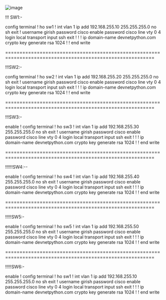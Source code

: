![image](https://user-images.githubusercontent.com/45974876/111308883-3bf8db00-8681-11eb-897a-3ba1b2d35e43.png)



!!! SW1:-

config terminal
!
ho sw1
!
int vlan 1
ip add 192.168.255.10 255.255.255.0
no sh
exit
!
username girish password cisco
enable password cisco
line vty 0 4
login local
transport input ssh
exit
!
!
!
ip domain-name devnetpython.com
crypto key generate rsa
1024
!
!
end
write


==========================================================================================================

!!!SW2:-

config terminal
!
ho sw2
!
int vlan 1
ip add 192.168.255.20 255.255.255.0
no sh
exit
!
username girish password cisco
enable password cisco
line vty 0 4
login local
transport input ssh
exit
!
!
!
ip domain-name devnetpython.com
crypto key generate rsa
1024
!
!
end
write

==========================================================================================================

!!!SW3:-


enable
!
config terminal
!
ho sw3
!
int vlan 1
ip add 192.168.255.30 255.255.255.0
no sh
exit
!
username girish password cisco
enable password cisco
line vty 0 4
login local
transport input ssh
exit
!
!
!
ip domain-name devnetpython.com
crypto key generate rsa
1024
!
!
end
write


==========================================================================================================

!!!!!!SW4:--

enable
!
config terminal
!
ho sw4
!
int vlan 1
ip add 192.168.255.40 255.255.255.0
no sh
exit
!
username girish password cisco
enable password cisco
line vty 0 4
login local
transport input ssh
exit
!
!
!
ip domain-name devnetpython.com
crypto key generate rsa
1024
!
!
end
write


==========================================================================================================


!!!!!SW5:-

enable
!
config terminal
!
ho sw5
!
int vlan 1
ip add 192.168.255.50 255.255.255.0
no sh
exit
!
username girish password cisco
enable password cisco
line vty 0 4
login local
transport input ssh
exit
!
!
!
ip domain-name devnetpython.com
crypto key generate rsa
1024
!
!
end
write

==========================================================================================================

!!!!!SW6:-

enable
!
config terminal
!
ho sw1
!
int vlan 1
ip add 192.168.255.10 255.255.255.0
no sh
exit
!
username girish password cisco
enable password cisco
line vty 0 4
login local
transport input ssh
exit
!
!
!
ip domain-name devnetpython.com
crypto key generate rsa
1024
!
!
end
write
